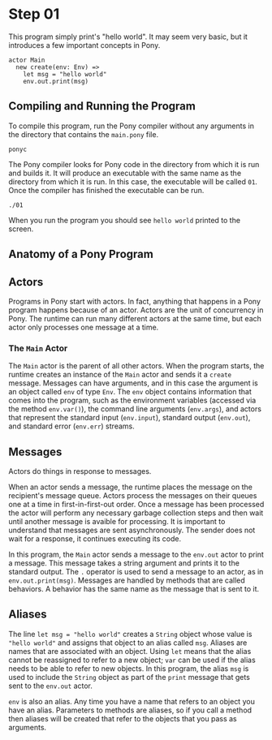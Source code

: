 # Step 01

This program simply print's "hello world". It may seem very basic, but it introduces a few important concepts in Pony.

```pony
actor Main
  new create(env: Env) =>
    let msg = "hello world"
    env.out.print(msg)
```

## Compiling and Running the Program

To compile this program, run the Pony compiler without any arguments in the directory that contains the `main.pony` file.

```
ponyc
```

The Pony compiler looks for Pony code in the directory from which it is run and builds it. It will produce an executable with the same name as the directory from which it is run. In this case, the executable will be called `01`. Once the compiler has finished the executable can be run.

```
./01
```

When you run the program you should see `hello world` printed to the screen.

## Anatomy of a Pony Program

## Actors

Programs in Pony start with actors. In fact, anything that happens in a Pony program happens because of an actor. Actors are the unit of concurrency in Pony. The runtime can run many different actors at the same time, but each actor only processes one message at a time.

### The `Main` Actor

The `Main` actor is the parent of all other actors. When the program starts, the runtime creates an instance of the `Main` actor and sends it a `create` message. Messages can have arguments, and in this case the argument is an object called `env` of type `Env`. The `env` object contains information that comes into the program, such as the environment variables (accessed via the method `env.var()`), the command line arguments (`env.args`), and actors that represent the standard input (`env.input`), standard output (`env.out`), and standard error (`env.err`) streams.

## Messages

Actors do things in response to messages.

When an actor sends a message, the runtime places the message on the recipient's message queue. Actors process the messages on their queues one at a time in first-in-first-out order. Once a message has been processed the actor will perform any necessary garbage collection steps and then wait until another message is avaible for processing. It is important to understand that messages are sent asynchronously. The sender does not wait for a response, it continues executing its code.

In this program, the `Main` actor sends a message to the `env.out` actor to print a message. This message takes a string argument and prints it to the standard output. The `.` operator is used to send a message to an actor, as in `env.out.print(msg)`. Messages are handled by methods that are called behaviors. A behavior has the same name as the message that is sent to it.

## Aliases

The line `let msg = "hello world"` creates a `String` object whose value is `"hello world"` and assigns that object to an alias called `msg`. Aliases are names that are associated with an object. Using `let` means that the alias cannot be reassigned to refer to a new object; `var` can be used if the alias needs to be able to refer to new objects. In this program, the alias `msg` is used to include the `String` object as part of the `print` message that gets sent to the `env.out` actor.

`env` is also an alias. Any time you have a name that refers to an object you have an alias. Parameters to methods are aliases, so if you call a method then aliases will be created that refer to the objects that you pass as arguments.
